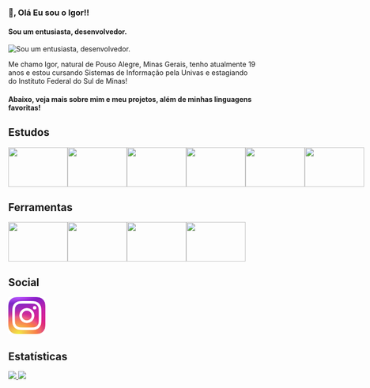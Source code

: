 ### 👋, Olá Eu sou o Igor!!
#### Sou um entusiasta, desenvolvedor.
![Sou um entusiasta, desenvolvedor.](https://i.pinimg.com/736x/97/63/ab/9763ab0a9150039da17fc0461faab106.jpg)

Me chamo Igor, natural de Pouso Alegre, Minas Gerais, tenho atualmente 19 anos e estou cursando Sistemas de Informação pela Univas e estagiando do Instituto Federal do Sul de Minas!

#### Abaixo, veja mais sobre mim e meu projetos, além de minhas linguagens favoritas!

 ## Estudos 
<div style="display: flex;">
<img src="https://cdn.jsdelivr.net/gh/devicons/devicon@latest/icons/css3/css3-original.svg" height="80px" width="120px"/>
<img src="https://cdn.jsdelivr.net/gh/devicons/devicon@latest/icons/javascript/javascript-original.svg" height="80px" width="120px"/>
<img src="https://cdn.jsdelivr.net/gh/devicons/devicon@latest/icons/html5/html5-original.svg" height="80px" width="120px"/>
<img src="https://cdn.jsdelivr.net/gh/devicons/devicon@latest/icons/c/c-original.svg" height="80px" width="120px"/>
<img src="https://cdn.jsdelivr.net/gh/devicons/devicon@latest/icons/cplusplus/cplusplus-original.svg" height="80px" width="120px"/>
<img src="https://cdn.jsdelivr.net/gh/devicons/devicon@latest/icons/java/java-original.svg" height="80px" width="120px"/>
</div>
 
 ## Ferramentas
 <div style="display: flex;">
  <img src="https://cdn.jsdelivr.net/gh/devicons/devicon@latest/icons/arduino/arduino-original-wordmark.svg" height="80px"width="120px"/>
  <img src="https://cdn.jsdelivr.net/gh/devicons/devicon@latest/icons/canva/canva-original.svg" height="80px" width="120px"/>
  <img src="https://cdn.jsdelivr.net/gh/devicons/devicon@latest/icons/debian/debian-plain-wordmark.svg" height="80px" width="120px"/>
  <img src="https://cdn.jsdelivr.net/gh/devicons/devicon@latest/icons/vscode/vscode-original-wordmark.svg" height="80px" width="120px"/>
</div>

## Social
 [<img src='https://github.com/wle8300/instagram-logo/blob/master/logo.svg' alt='instagram' height='75px'>](https://www.instagram.com/ig0r_or/)  
 
## Estatísticas
<a href="https://github.com/Ig0r-or">
  <img loading="lazy" height="150em" src="https://github-readme-stats.vercel.app/api/top-langs/?username=Ig0r-or&layout=compact&langs_count=7&theme=dracula"/>
  <img loading="lazy" height="150em" src="https://github-readme-stats.vercel.app/api?username=Ig0r-or&show_icons=true&theme=dracula&include_all_commits=true&count_private=true"/>
</a>
